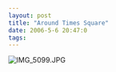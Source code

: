 ```yaml
---
layout: post
title: "Around Times Square"
date: 2006-5-6 20:47:0
tags: 
---
```


![IMG_5099.JPG][1]




   [1]: http://2.bp.blogspot.com/-_aoixW9M24g/Tn0P4I94KPI/AAAAAAAAAKk/BarAC08u244/s640/IMG_5099.JPG
